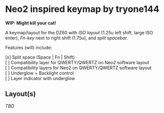 # Neo2 inspired keymap by tryone144

__WIP: Might kill your cat!__

A keymap/layout for the DZ60 with *ISO layout* (1.25u left shift, large ISO enter), *Fn-key* next to right shift (1.75u), and *split spacebar*.

Features (will) include:

[x] Split space (Space | Fn | Shift)  
[ ] Compatibility layer for QWERTY/QWERTZ on Neo2 software layout  
[ ] Compatibility layers for Neo2 on QWERTY/QWERTZ software layout  
[ ] Underglow + Backlight control  
[ ] Layer indicator with underglow  

## Layout(s)

*TBD*

